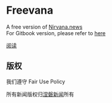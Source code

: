 # Freevana
A free version of [Nirvana.news](https://nirvana.news)  
For Gitbook version, please refer to [here](https://nex-studio.gitbooks.io/freevana/content/)

[阅读](https://rawgit.com/NeX-Studio/Freevana/master/index.html)

## 版权

我们遵守 Fair Use Policy

所有新闻版权归[涅磐新闻](https://nirvana.news/)所有
